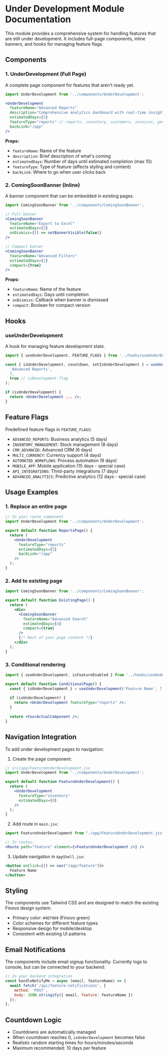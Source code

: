 # Under Development Module Documentation

This module provides a comprehensive system for handling features that are still under development. It includes full-page components, inline banners, and hooks for managing feature flags.

## Components

### 1. UnderDevelopment (Full Page)
A complete page component for features that aren't ready yet.

```jsx
import UnderDevelopment from '../components/UnderDevelopment';

<UnderDevelopment
  featureName="Advanced Reports"
  description="Comprehensive analytics dashboard with real-time insights"
  estimatedDays={5}
  featureType="reports" // reports, inventory, customers, invoices, general
  backLink="/app"
/>
```

**Props:**
- `featureName`: Name of the feature
- `description`: Brief description of what's coming
- `estimatedDays`: Number of days until estimated completion (max 10)
- `featureType`: Type of feature (affects styling and content)
- `backLink`: Where to go when user clicks back

### 2. ComingSoonBanner (Inline)
A banner component that can be embedded in existing pages.

```jsx
import ComingSoonBanner from '../components/ComingSoonBanner';

// Full banner
<ComingSoonBanner
  featureName="Export to Excel"
  estimatedDays={3}
  onDismiss={() => setBannerVisible(false)}
/>

// Compact banner
<ComingSoonBanner
  featureName="Advanced Filters"
  estimatedDays={2}
  compact={true}
/>
```

**Props:**
- `featureName`: Name of the feature
- `estimatedDays`: Days until completion
- `onDismiss`: Callback when banner is dismissed
- `compact`: Boolean for compact version

## Hooks

### useUnderDevelopment
A hook for managing feature development state.

```jsx
import { useUnderDevelopment, FEATURE_FLAGS } from '../hooks/useUnderDevelopment';

const { isUnderDevelopment, countdown, setIsUnderDevelopment } = useUnderDevelopment(
  'Advanced Reports',
  7,
  true // isDevelopment flag
);

if (isUnderDevelopment) {
  return <UnderDevelopment ... />;
}
```

## Feature Flags

Predefined feature flags in `FEATURE_FLAGS`:

- `ADVANCED_REPORTS`: Business analytics (5 days)
- `INVENTORY_MANAGEMENT`: Stock management (8 days)
- `CRM_ADVANCED`: Advanced CRM (6 days)
- `MULTI_CURRENCY`: Currency support (4 days)
- `AUTOMATED_WORKFLOWS`: Process automation (9 days)
- `MOBILE_APP`: Mobile application (15 days - special case)
- `API_INTEGRATIONS`: Third-party integrations (7 days)
- `ADVANCED_ANALYTICS`: Predictive analytics (12 days - special case)

## Usage Examples

### 1. Replace an entire page
```jsx
// In your route component
import UnderDevelopment from '../components/UnderDevelopment';

export default function ReportsPage() {
  return (
    <UnderDevelopment
      featureType="reports"
      estimatedDays={5}
      backLink="/app"
    />
  );
}
```

### 2. Add to existing page
```jsx
import ComingSoonBanner from '../components/ComingSoonBanner';

export default function ExistingPage() {
  return (
    <div>
      <ComingSoonBanner
        featureName="Advanced Search"
        estimatedDays={4}
        compact={true}
      />
      {/* Rest of your page content */}
    </div>
  );
}
```

### 3. Conditional rendering
```jsx
import { useUnderDevelopment, isFeatureEnabled } from '../hooks/useUnderDevelopment';

export default function ConditionalPage() {
  const { isUnderDevelopment } = useUnderDevelopment('Feature Name', 7, !isFeatureEnabled('ADVANCED_REPORTS'));
  
  if (isUnderDevelopment) {
    return <UnderDevelopment featureType="reports" />;
  }
  
  return <YourActualComponent />;
}
```

## Navigation Integration

To add under development pages to navigation:

1. Create the page component:
```jsx
// src/app/FeatureUnderDevelopment.jsx
import UnderDevelopment from '../components/UnderDevelopment';

export default function FeatureUnderDevelopment() {
  return (
    <UnderDevelopment
      featureType="inventory"
      estimatedDays={8}
    />
  );
}
```

2. Add route in `main.jsx`:
```jsx
import FeatureUnderDevelopment from "./app/FeatureUnderDevelopment.jsx";

// In routes:
<Route path="feature" element={<FeatureUnderDevelopment />} />
```

3. Update navigation in `AppShell.jsx`:
```jsx
<button onClick={() => nav("/app/feature")}>
  Feature Name
</button>
```

## Styling

The components use Tailwind CSS and are designed to match the existing Finovo design system:
- Primary color: `#4D7969` (Finovo green)
- Color schemes for different feature types
- Responsive design for mobile/desktop
- Consistent with existing UI patterns

## Email Notifications

The components include email signup functionality. Currently logs to console, but can be connected to your backend:

```jsx
// In your backend integration
const handleNotifyMe = async (email, featureName) => {
  await fetch('/api/feature-notifications', {
    method: 'POST',
    body: JSON.stringify({ email, feature: featureName })
  });
};
```

## Countdown Logic

- Countdowns are automatically managed
- When countdown reaches 0, `isUnderDevelopment` becomes false
- Realistic random starting times for hours/minutes/seconds
- Maximum recommended: 10 days per feature
